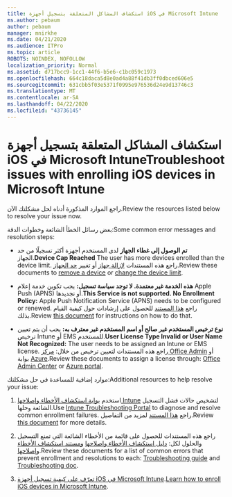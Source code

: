 ```yaml
---
title: استكشاف المشاكل المتعلقة بتسجيل أجهزة iOS في Microsoft Intune
ms.author: pebaum
author: pebaum
manager: mnirkhe
ms.date: 04/21/2020
ms.audience: ITPro
ms.topic: article
ROBOTS: NOINDEX, NOFOLLOW
localization_priority: Normal
ms.assetid: d717bcc9-1cc1-44f6-b5e6-c1bc059c1973
ms.openlocfilehash: 664c18daca5d8e0ad4a88f41db3ff0dbced606e5
ms.sourcegitcommit: 631cbb5f03e5371f0995e976536d24e9d13746c3
ms.translationtype: MT
ms.contentlocale: ar-SA
ms.lasthandoff: 04/22/2020
ms.locfileid: "43736145"
---
```

# <a name="troubleshoot-issues-with-enrolling-ios-devices-in-microsoft-intune"></a><span data-ttu-id="f3bfd-102">استكشاف المشاكل المتعلقة بتسجيل أجهزة iOS في Microsoft Intune</span><span class="sxs-lookup"><span data-stu-id="f3bfd-102">Troubleshoot issues with enrolling iOS devices in Microsoft Intune</span></span>

<span data-ttu-id="f3bfd-103">راجع الموارد المذكورة أدناه لحل مشكلتك الآن.</span><span class="sxs-lookup"><span data-stu-id="f3bfd-103">Review the resources listed below to resolve your issue now.</span></span> 
  
<span data-ttu-id="f3bfd-104">بعض رسائل الخطأ الشائعة وخطوات الدقة:</span><span class="sxs-lookup"><span data-stu-id="f3bfd-104">Some common error messages and resolution steps:</span></span>
  
- <span data-ttu-id="f3bfd-105">**تم الوصول إلى غطاء الجهاز** لدى المستخدم أجهزة أكثر تسجيلًا من حد الجهاز.</span><span class="sxs-lookup"><span data-stu-id="f3bfd-105">**Device Cap Reached** The user has more devices enrolled than the device limit.</span></span> <span data-ttu-id="f3bfd-106">راجع هذه المستندات [لإزالة جهاز](https://docs.microsoft.com/intune/devices-wipe) أو تغيير [حد الجهاز](https://docs.microsoft.com/intune/enrollment-restrictions-set#set-device-limit-restrictions).</span><span class="sxs-lookup"><span data-stu-id="f3bfd-106">Review these documents to [remove a device](https://docs.microsoft.com/intune/devices-wipe) or [change the device limit](https://docs.microsoft.com/intune/enrollment-restrictions-set#set-device-limit-restrictions).</span></span>
    
- <span data-ttu-id="f3bfd-107">**هذه الخدمة غير معتمدة. لا توجد سياسة تسجيل:** يجب تكوين خدمة إعلام Apple Push (APNS) أو تجديدها.</span><span class="sxs-lookup"><span data-stu-id="f3bfd-107">**This Service is not supported. No Enrollment Policy:** Apple Push Notification Service (APNS) needs to be configured or renewed.</span></span> <span data-ttu-id="f3bfd-108">راجع [هذا المستند](https://docs.microsoft.com/intune/apple-mdm-push-certificate-get) للحصول على إرشادات حول كيفية القيام بذلك.</span><span class="sxs-lookup"><span data-stu-id="f3bfd-108">Review [this document](https://docs.microsoft.com/intune/apple-mdm-push-certificate-get) for instructions on how to do that.</span></span> 
    
- <span data-ttu-id="f3bfd-109">**نوع ترخيص المستخدم غير صالح أو اسم المستخدم غير معترف به:** يجب أن يتم تعيين ترخيص Intune أو EMS للمستخدم.</span><span class="sxs-lookup"><span data-stu-id="f3bfd-109">**User License Type Invalid or User Name Not Recognized:** The user needs to be assigned an Intune or EMS license.</span></span> <span data-ttu-id="f3bfd-110">راجع هذه المستندات لتعيين ترخيص من خلال: [مركز Office Admin](https://docs.microsoft.com/intune/licenses-assign) أو بوابة [Azure](https://docs.microsoft.com/azure/active-directory/license-users-groups).</span><span class="sxs-lookup"><span data-stu-id="f3bfd-110">Review these documents to assign a license through: [Office Admin Center](https://docs.microsoft.com/intune/licenses-assign) or [Azure portal](https://docs.microsoft.com/azure/active-directory/license-users-groups).</span></span>
    
<span data-ttu-id="f3bfd-111">موارد إضافية للمساعدة في حل مشكلتك:</span><span class="sxs-lookup"><span data-stu-id="f3bfd-111">Additional resources to help resolve your issue:</span></span>
  
1. <span data-ttu-id="f3bfd-112">استخدم [بوابة استكشاف الأخطاء وإصلاحها Intune](https://devicemanagement.microsoft.com/#blade/Microsoft_Intune_DeviceSettings/TroubleshootBlade) لتشخيص حالات فشل التسجيل الشائعة وحلها.</span><span class="sxs-lookup"><span data-stu-id="f3bfd-112">Use [Intune Troubleshooting Portal](https://devicemanagement.microsoft.com/#blade/Microsoft_Intune_DeviceSettings/TroubleshootBlade) to diagnose and resolve common enrollment failures.</span></span> <span data-ttu-id="f3bfd-113">راجع [هذا المستند](https://docs.microsoft.com/intune/help-desk-operators) لمزيد من التفاصيل.</span><span class="sxs-lookup"><span data-stu-id="f3bfd-113">Review [this document](https://docs.microsoft.com/intune/help-desk-operators) for more details.</span></span> 
    
2. <span data-ttu-id="f3bfd-114">راجع هذه المستندات للحصول على قائمة من الأخطاء الشائعة التي تمنع التسجيل والحلول لكل: [دليل استكشاف الأخطاء وإصلاحها](https://support.microsoft.com/help/4039809/troubleshooting-ios-device-enrollment-in-intune) [ومستند استكشاف الأخطاء وإصلاحها](https://docs.microsoft.com/intune-classic/troubleshoot/troubleshoot-device-enrollment-in-intune).</span><span class="sxs-lookup"><span data-stu-id="f3bfd-114">Review these documents for a list of common errors that prevent enrollment and resolutions to each: [Troubleshooting guide](https://support.microsoft.com/help/4039809/troubleshooting-ios-device-enrollment-in-intune) and [Troubleshooting doc](https://docs.microsoft.com/intune-classic/troubleshoot/troubleshoot-device-enrollment-in-intune).</span></span>
    
3. <span data-ttu-id="f3bfd-115">[تعرّف على كيفية تسجيل أجهزة iOS في Microsoft Intune](https://docs.microsoft.com/intune/ios-enroll).</span><span class="sxs-lookup"><span data-stu-id="f3bfd-115">[Learn how to enroll iOS devices in Microsoft Intune](https://docs.microsoft.com/intune/ios-enroll).</span></span>
    

